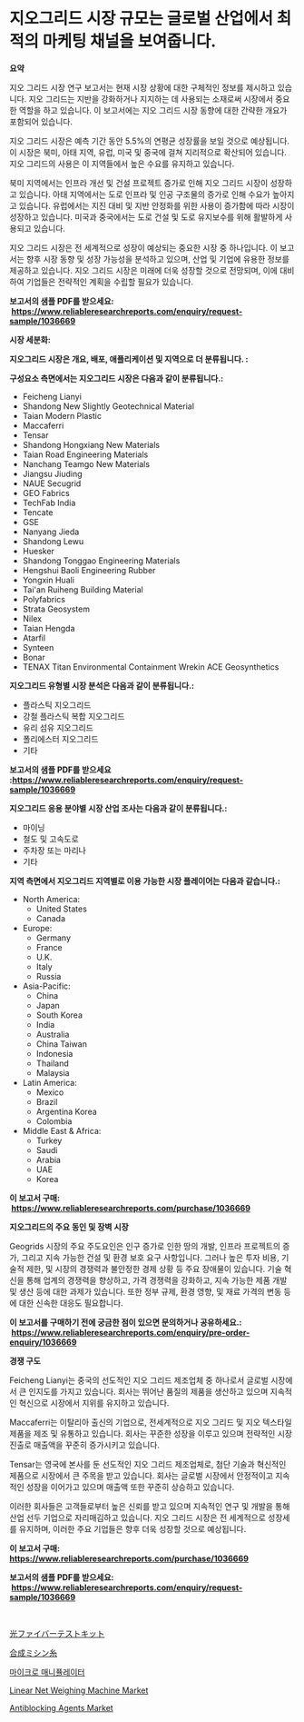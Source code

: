 <p><h1>지오그리드 시장 규모는 글로벌 산업에서 최적의 마케팅 채널을 보여줍니다.</h1></p><p><strong>요약</strong></p>
<p><p>지오 그리드 시장 연구 보고서는 현재 시장 상황에 대한 구체적인 정보를 제시하고 있습니다. 지오 그리드는 지반을 강화하거나 지지하는 데 사용되는 소재로써 시장에서 중요한 역할을 하고 있습니다. 이 보고서에는 지오 그리드 시장 동향에 대한 간략한 개요가 포함되어 있습니다.</p><p>지오 그리드 시장은 예측 기간 동안 5.5%의 연평균 성장률을 보일 것으로 예상됩니다. 이 시장은 북미, 아태 지역, 유럽, 미국 및 중국에 걸쳐 지리적으로 확산되어 있습니다. 지오 그리드의 사용은 이 지역들에서 높은 수요를 유지하고 있습니다.</p><p>북미 지역에서는 인프라 개선 및 건설 프로젝트 증가로 인해 지오 그리드 시장이 성장하고 있습니다. 아태 지역에서는 도로 인프라 및 인공 구조물의 증가로 인해 수요가 높아지고 있습니다. 유럽에서는 지진 대비 및 지반 안정화를 위한 사용이 증가함에 따라 시장이 성장하고 있습니다. 미국과 중국에서는 도로 건설 및 도로 유지보수를 위해 활발하게 사용되고 있습니다.</p><p>지오 그리드 시장은 전 세계적으로 성장이 예상되는 중요한 시장 중 하나입니다. 이 보고서는 향후 시장 동향 및 성장 가능성을 분석하고 있으며, 산업 및 기업에 유용한 정보를 제공하고 있습니다. 지오 그리드 시장은 미래에 더욱 성장할 것으로 전망되며, 이에 대비하여 기업들은 전략적인 계획을 수립할 필요가 있습니다.</p></p>
<p><strong>보고서의 샘플 PDF를 받으세요: &nbsp;<a href="https://www.reliableresearchreports.com/enquiry/request-sample/1036669">https://www.reliableresearchreports.com/enquiry/request-sample/1036669</a></strong></p>
<p><strong>시장 세분화:</strong></p>
<p><strong> 지오그리드 시장은 개요, 배포, 애플리케이션 및 지역으로 더 분류됩니다. :</strong></p>
<p><strong>구성요소 측면에서는 지오그리드 시장은 다음과 같이 분류됩니다.:</strong></p>
<p><ul><li>Feicheng Lianyi</li><li>Shandong New Slightly Geotechnical Material</li><li>Taian Modern Plastic</li><li>Maccaferri</li><li>Tensar</li><li>Shandong Hongxiang New Materials</li><li>Taian Road Engineering Materials</li><li>Nanchang Teamgo New Materials</li><li>Jiangsu Jiuding</li><li>NAUE Secugrid</li><li>GEO Fabrics</li><li>TechFab India</li><li>Tencate</li><li>GSE</li><li>Nanyang Jieda</li><li>Shandong Lewu</li><li>Huesker</li><li>Shandong Tonggao Engineering Materials</li><li>Hengshui Baoli Engineering Rubber</li><li>Yongxin Huali</li><li>Tai'an Ruiheng Building Material</li><li>Polyfabrics</li><li>Strata Geosystem</li><li>Nilex</li><li>Taian Hengda</li><li>Atarfil</li><li>Synteen</li><li>Bonar</li><li>TENAX
    Titan Environmental Containment
    Wrekin
    ACE Geosynthetics</li></ul></p>
<p><strong> 지오그리드 유형별 시장 분석은 다음과 같이 분류됩니다.:</strong></p>
<p><ul><li>플라스틱 지오그리드</li><li>강철 플라스틱 복합 지오그리드</li><li>유리 섬유 지오그리드</li><li>폴리에스터 지오그리드</li><li>기타</li></ul></p>
<p><strong>보고서의 샘플 PDF를 받으세요 :<a href="https://www.reliableresearchreports.com/enquiry/request-sample/1036669">https://www.reliableresearchreports.com/enquiry/request-sample/1036669</a></strong></p>
<p><strong> 지오그리드 응용 분야별 시장 산업 조사는 다음과 같이 분류됩니다.:</strong></p>
<p><ul><li>마이닝</li><li>철도 및 고속도로</li><li>주차장 또는 마리나</li><li>기타</li></ul></p>
<p><strong>지역 측면에서 지오그리드 지역별로 이용 가능한 시장 플레이어는 다음과 같습니다.:</strong></p>
<p><ul>
    <li>
        North America:
        <ul>
            <li>United States</li>
            <li>Canada</li>
        </ul>
    </li>
    <li>
        Europe:
        <ul>
            <li>Germany</li>
            <li>France</li>
            <li>U.K.</li>
            <li>Italy</li>
            <li>Russia</li>
        </ul>
    </li>
    <li>
        Asia-Pacific:
        <ul>
            <li>China</li>
            <li>Japan</li>
            <li>South Korea</li>
            <li>India</li>
            <li>Australia</li>
            <li>China Taiwan</li>
            <li>Indonesia</li>
            <li>Thailand</li>
            <li>Malaysia</li>
        </ul>
    </li>
    <li>
        Latin America:
        <ul>
            <li>Mexico</li>
            <li>Brazil</li>
            <li>Argentina Korea</li>
            <li>Colombia</li>
        </ul>
    </li>
    <li>
        Middle East & Africa:
        <ul>
            <li>Turkey</li>
            <li>Saudi</li>
            <li>Arabia</li>
            <li>UAE</li>
            <li>Korea</li>
        </ul>
    </li>
    </ul></p>
<p><strong>이 보고서 구매: &nbsp;<a href="https://www.reliableresearchreports.com/purchase/1036669">https://www.reliableresearchreports.com/purchase/1036669</a></strong></p>
<p><strong>지오그리드의 주요 동인 및 장벽 시장</strong></p>
<p><p>Geogrids 시장의 주요 주도요인은 인구 증가로 인한 땅의 개발, 인프라 프로젝트의 증가, 그리고 지속 가능한 건설 및 환경 보호 요구 사항입니다. 그러나 높은 투자 비용, 기술적 제한, 및 시장의 경쟁력과 불안정한 경제 상황 등 주요 장애물이 있습니다. 기술 혁신을 통해 업계의 경쟁력을 향상하고, 가격 경쟁력을 강화하고, 지속 가능한 제품 개발 및 생산 등에 대한 과제가 있습니다. 또한 정부 규제, 환경 영향, 및 재료 가격의 변동 등에 대한 신속한 대응도 필요합니다.</p></p>
<p><strong>이 보고서를 구매하기 전에 궁금한 점이 있으면 문의하거나 공유하세요.: &nbsp;<a href="https://www.reliableresearchreports.com/enquiry/pre-order-enquiry/1036669">https://www.reliableresearchreports.com/enquiry/pre-order-enquiry/1036669</a></strong></p>
<p><strong>경쟁 구도</strong></p>
<p><p>Feicheng Lianyi는 중국의 선도적인 지오 그리드 제조업체 중 하나로서 글로벌 시장에서 큰 인지도를 가지고 있습니다. 회사는 뛰어난 품질의 제품을 생산하고 있으며 지속적인 혁신으로 시장에서 지위를 유지하고 있습니다.</p><p>Maccaferri는 이탈리아 출신의 기업으로, 전세계적으로 지오 그리드 및 지오 텍스타일 제품을 제조 및 유통하고 있습니다. 회사는 꾸준한 성장을 이루고 있으며 전략적인 시장 진출로 매출액을 꾸준히 증가시키고 있습니다.</p><p>Tensar는 영국에 본사를 둔 선도적인 지오 그리드 제조업체로, 첨단 기술과 혁신적인 제품으로 시장에서 큰 주목을 받고 있습니다. 회사는 글로벌 시장에서 안정적이고 지속적인 성장을 이어가고 있으며 매출액 또한 꾸준히 상승하고 있습니다.</p><p>이러한 회사들은 고객들로부터 높은 신뢰를 받고 있으며 지속적인 연구 및 개발을 통해 산업 선두 기업으로 자리매김하고 있습니다. 지오 그리드 시장은 전 세계적으로 성장세를 유지하며, 이러한 주요 기업들은 향후 더욱 성장할 것으로 예상됩니다.</p></p>
<p><strong>이 보고서 구매: &nbsp; <a href="https://www.reliableresearchreports.com/purchase/1036669">https://www.reliableresearchreports.com/purchase/1036669</a></strong></p>
<p><strong>보고서의 샘플 PDF를 받으세요: &nbsp;<a href="https://www.reliableresearchreports.com/enquiry/request-sample/1036669">https://www.reliableresearchreports.com/enquiry/request-sample/1036669</a></strong><strong></strong></p>
<p>&nbsp;</p>
<p><p><a href="https://medium.com/@adellaprice2023/%E3%83%95%E3%82%A1%E3%82%A4%E3%83%90%E3%83%BC%E3%82%AA%E3%83%97%E3%83%86%E3%82%A3%E3%83%83%E3%82%AF%E3%83%86%E3%82%B9%E3%83%88%E3%82%AD%E3%83%83%E3%83%88%E5%B8%82%E5%A0%B4-2031%E5%B9%B4%E3%81%BE%E3%81%A7%E3%81%AE%E6%88%90%E5%8A%9F%E3%81%99%E3%82%8B%E3%83%93%E3%82%B8%E3%83%8D%E3%82%B9%E6%88%A6%E7%95%A5%E3%81%AE%E9%8D%B5%E3%81%A8%E3%81%AA%E3%82%8B%E4%BA%88%E6%B8%AC-f4ba8f1a4109">光ファイバーテストキット</a></p><p><a href="https://github.com/xnljig2898992/Market-Research-Report-List-1/blob/main/9590980188927.md">合成ミシン糸</a></p><p><a href="https://github.com/vsn7qpua81q/Market-Research-Report-List-1/blob/main/3052761188833.md">마이크로 매니퓰레이터</a></p><p><a href="https://view.publitas.com/reportprime-1/linear-net-weighing-machine-market-size-and-examines-its-market-scope-with-a-primary-focus-on-growth-opportunities-and-forecasted-trends-spanning-from-2023-to-2030/">Linear Net Weighing Machine Market</a></p><p><a href="https://issuu.com/reportprime-2/docs/antiblocking-agents-market-size-2030.pptx">Antiblocking Agents Market</a></p></p>